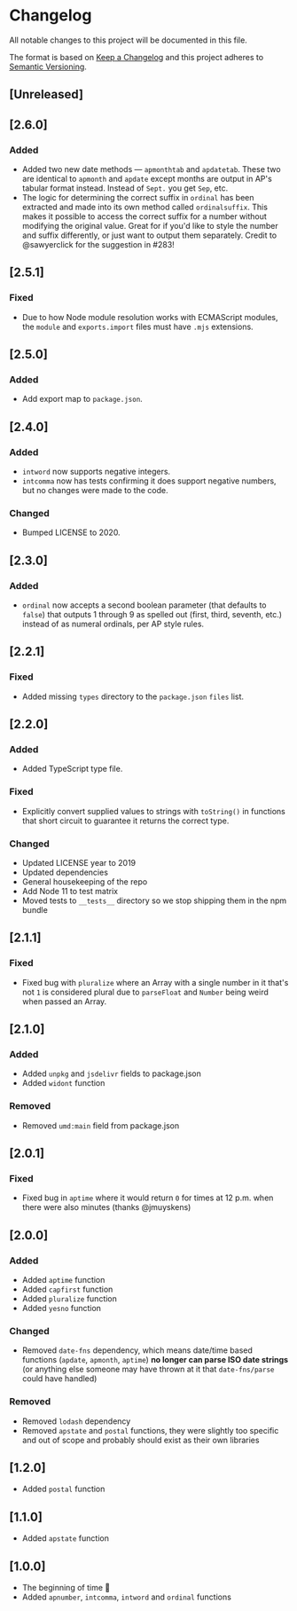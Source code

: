# Changelog

All notable changes to this project will be documented in this file.

The format is based on [Keep a Changelog](http://keepachangelog.com/en/1.0.0/)
and this project adheres to [Semantic Versioning](http://semver.org/spec/v2.0.0.html).

## [Unreleased]

## [2.6.0]

### Added

- Added two new date methods — `apmonthtab` and `apdatetab`. These two are identical to `apmonth` and `apdate` except months are output in AP's tabular format instead. Instead of `Sept.` you get `Sep`, etc.
- The logic for determining the correct suffix in `ordinal` has been extracted and made into its own method called `ordinalsuffix`. This makes it possible to access the correct suffix for a number without modifying the original value. Great for if you'd like to style the number and suffix differently, or just want to output them separately. Credit to @sawyerclick for the suggestion in #283!

## [2.5.1]

### Fixed

- Due to how Node module resolution works with ECMAScript modules, the `module` and `exports.import` files must have `.mjs` extensions.

## [2.5.0]

### Added

- Add export map to `package.json`.

## [2.4.0]

### Added

- `intword` now supports negative integers.
- `intcomma` now has tests confirming it does support negative numbers, but no changes were made to the code.

### Changed

- Bumped LICENSE to 2020.

## [2.3.0]

### Added

- `ordinal` now accepts a second boolean parameter (that defaults to `false`) that outputs 1 through 9 as spelled out (first, third, seventh, etc.) instead of as numeral ordinals, per AP style rules.

## [2.2.1]

### Fixed

- Added missing `types` directory to the `package.json` `files` list.

## [2.2.0]

### Added

- Added TypeScript type file.

### Fixed

- Explicitly convert supplied values to strings with `toString()` in functions that short circuit to guarantee it returns the correct type.

### Changed

- Updated LICENSE year to 2019
- Updated dependencies
- General housekeeping of the repo
- Add Node 11 to test matrix
- Moved tests to `__tests__` directory so we stop shipping them in the npm bundle

## [2.1.1]

### Fixed

- Fixed bug with `pluralize` where an Array with a single number in it that's not `1` is considered plural due to `parseFloat` and `Number` being weird when passed an Array.

## [2.1.0]

### Added

- Added `unpkg` and `jsdelivr` fields to package.json
- Added `widont` function

### Removed

- Removed `umd:main` field from package.json

## [2.0.1]

### Fixed

- Fixed bug in `aptime` where it would return `0` for times at 12 p.m. when there were also minutes (thanks @jmuyskens)

## [2.0.0]

### Added

- Added `aptime` function
- Added `capfirst` function
- Added `pluralize` function
- Added `yesno` function

### Changed

- Removed `date-fns` dependency, which means date/time based functions (`apdate`, `apmonth`, `aptime`) **no longer can parse ISO date strings** (or anything else someone may have thrown at it that `date-fns/parse` could have handled)

### Removed

- Removed `lodash` dependency
- Removed `apstate` and `postal` functions, they were slightly too specific and out of scope and probably should exist as their own libraries

## [1.2.0]

- Added `postal` function

## [1.1.0]

- Added `apstate` function

## [1.0.0]

- The beginning of time :tada:
- Added `apnumber`, `intcomma`, `intword` and `ordinal` functions
